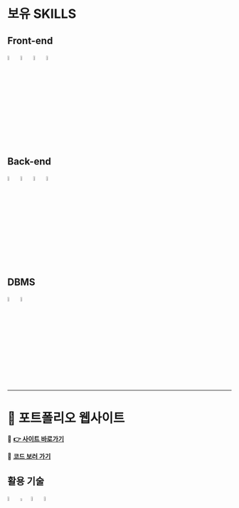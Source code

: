 # 보유 SKILLS
## Front-end
<image src="img/html.svg.png" width="5%" height="5%"> <image src="img/css.svg.png" width="5%" height="5%"> <image src="img/JavaScript.png" width="5%" height="5%"> <image src="img/logo512.png" width="5%" height="5%">
## Back-end
<image src="img/c.png" width="5%" height="5%"> <image src="img/python.webp" width="5%" height="5%"> <image src="img/java.png" width="5%" height="5%"> <image src="img/springBoot.png" width="5%" height="5%">
## DBMS
<image src="img/mysql.png" width="5%" height="5%"> <image src="img/oracle.png" width="5%" height="5%">

---

# 🎨 포트폴리오 웹사이트
🔗 **[👉 사이트 바로가기](https://guensoo.github.io)**

🔗 **[코드 보러 가기](https://github.com/guensoo/guensoo.github.io)**

## 활용 기술
<image src="img/html.svg.png" width="5%" height="5%">  <image src="img/css.svg.png" width="4%" height="4%"> <image src="img/JavaScript.png" width="5%" height="5%"> <image src="img/logo512.png" width="5%" height="5%">
